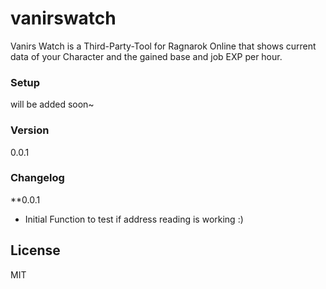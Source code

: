 # vanirswatch

Vanirs Watch is a Third-Party-Tool for Ragnarok Online that shows current data of your Character and the gained base and job EXP per hour.

### Setup
will be added soon~

### Version
0.0.1

### Changelog
**0.0.1
- Initial Function to test if address reading is working :)


License
----

MIT